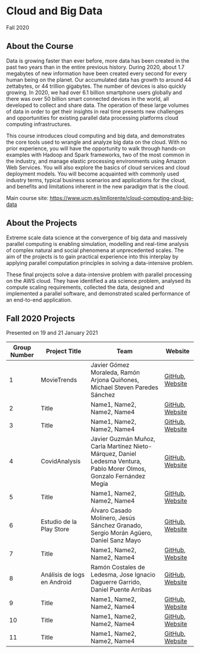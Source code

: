# Cloud and Big Data
Fall 2020

## About the Course

Data is growing faster than ever before, more data has been created in the past two years than in the entire previous history. During 2020, about 1.7 megabytes of new information have been created every second for every human being on the planet. Our accumulated data has growth to around 44 zettabytes, or 44 trillion gigabytes. The number of devices is also quickly growing. In 2020, we had over 6.1 billion smartphone users globally and there was over 50 billion smart connected devices in the world, all developed to collect and share data. The operation of these large volumes of data in order to get their insights in real time presents new challenges and opportunities for existing parallel data processing platforms cloud computing infrastructures.

This course introduces cloud computing and big data, and demonstrates the core tools used to wrangle and analyze big data on the cloud. With no prior experience, you will have the opportunity to walk through hands-on examples with Hadoop and Spark frameworks, two of the most common in the industry, and manage elastic processing environments using Amazon Web Services. You will also explore the basics of cloud services and cloud deployment models. You will become acquainted with commonly used industry terms, typical business scenarios and applications for the cloud, and benefits and limitations inherent in the new paradigm that is the cloud.

Main course site: https://www.ucm.es/imllorente/cloud-computing-and-big-data

## About the Projects

Extreme scale data science at the convergence of big data and massively parallel computing is enabling simulation, modelling and real-time analysis of complex natural and social phenomena at unprecedented scales. The aim of the projects is to gain practical experience into this interplay by applying parallel computation principles in solving a data-intensive problem.

These final projects solve a data-intensive problem with parallel processing on the AWS cloud. They have identified a ata science problem, analysed its compute scaling requirements, collected the data, designed and implemented a parallel software, and demonstrated scaled performance of an end-to-end application.

## Fall 2020 Projects

Presented on 19 and 21 January 2021

| Group Number | Project Title | Team | Website 
| ------------ | --------- | --------- | -------- | 
|1 | MovieTrends | Javier Gómez Moraleda, Ramón Arjona Quiñones, Michael Steven Paredes Sánchez | [GitHub](https://github.com/ramonarj/Cloud-BigData), [Website](https://ramonarj.github.io/Cloud-BigData/) |
|2 | Title | Name1, Name2, Name2, Name4 | [GitHub](https://github.com), [Website](https://project.com) |
|3 | Title | Name1, Name2, Name2, Name4 | [GitHub](https://github.com), [Website](https://project.com) |
|4 | CovidAnalysis | Javier Guzmán Muñoz, Carla Martínez Nieto-Márquez, Daniel Ledesma Ventura, Pablo Morer Olmos, Gonzalo Fernández Megía | [GitHub](https://github.com/Cloud2020Group4/CovidAnalysis), [Website](https://cloud2020group4.github.io/CovidAnalysis/index.html) |
|5 | Title | Name1, Name2, Name2, Name4 | [GitHub](https://github.com), [Website](https://project.com) |
|6 | Estudio de la Play Store | Álvaro Casado Molinero, Jesús Sánchez Granado, Sergio Morán Agüero, Daniel Sanz Mayo| [GitHub](https://github.com/Gupo-06-Cloud-2020-21/Trabajo_Playstore), [Website](https://proyectocloudappstore.wordpress.com/) |
|7 | Title | Name1, Name2, Name2, Name4 | [GitHub](https://github.com), [Website](https://project.com) |
|8 | Análisis de logs en Android | Ramón Costales de Ledesma, Jose Ignacio Daguerre Garrido, Daniel Puente Arribas | [GitHub](https://github.com/dapuente13/Logcat_Analyzer), [Website](https://github.com/dapuente13/Logcat_Analyzer/blob/main/README.md) |
|9 | Title | Name1, Name2, Name2, Name4 | [GitHub](https://github.com), [Website](https://project.com) |
|10 | Title | Name1, Name2, Name2, Name4 | [GitHub](https://github.com), [Website](https://project.com) |
|11 | Title | Name1, Name2, Name2, Name4 | [GitHub](https://github.com), [Website](https://project.com) |
